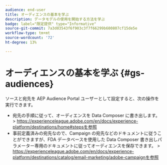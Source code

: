 ```yaml
---
audience: end-user
title: オーディエンスの基本を学ぶ
description: データモデルの使用を開始する方法を学ぶ
badge: label="限定提供" type="Informative"
source-git-commit: 7a3d03543f6f903c3f7f66299b600807cf15de5e
workflow-type: tm+mt
source-wordcount: '72'
ht-degree: 13%

---
```


# オーディエンスの基本を学ぶ {#gs-audiences}


ソースと宛先を AEP Audience Portal ユーザーとして設定すると、次の操作を実行できます。

* 宛先の手順に従って、オーディエンスを Data Composer に書き出します。 > https://experienceleague.adobe.com/en/docs/experience-platform/destinations/home#stepsを参照
* 事前定義済みの宛先なので、Campaign の宛先などのドキュメントに従うことができますが、FDA データベースを使用した Data Composer 書き出しパラメーター専用のドキュメントに従ってオーディエンスを保存できます。 > https://experienceleague.adobe.com/en/docs/experience-platform/destinations/catalog/email-marketing/adobe-campaignを参照